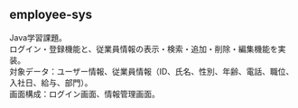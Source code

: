 ## employee-sys

Java学習課題。  
ログイン・登録機能と、従業員情報の表示・検索・追加・削除・編集機能を実装。  
対象データ：ユーザー情報、従業員情報（ID、氏名、性別、年齢、電話、職位、入社日、給与、部門）。  
画面構成：ログイン画面、情報管理画面。